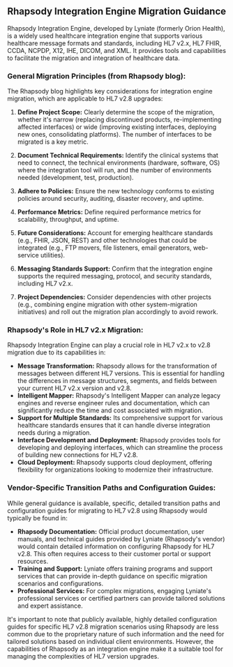 
## Rhapsody Integration Engine Migration Guidance

Rhapsody Integration Engine, developed by Lyniate (formerly Orion Health), is a widely used healthcare integration engine that supports various healthcare message formats and standards, including HL7 v2.x, HL7 FHIR, CCDA, NCPDP, X12, IHE, DICOM, and XML. It provides tools and capabilities to facilitate the migration and integration of healthcare data.

### General Migration Principles (from Rhapsody blog):

The Rhapsody blog highlights key considerations for integration engine migration, which are applicable to HL7 v2.8 upgrades:

1.  **Define Project Scope:** Clearly determine the scope of the migration, whether it's narrow (replacing discontinued products, re-implementing affected interfaces) or wide (improving existing interfaces, deploying new ones, consolidating platforms). The number of interfaces to be migrated is a key metric.

2.  **Document Technical Requirements:** Identify the clinical systems that need to connect, the technical environments (hardware, software, OS) where the integration tool will run, and the number of environments needed (development, test, production).

3.  **Adhere to Policies:** Ensure the new technology conforms to existing policies around security, auditing, disaster recovery, and uptime.

4.  **Performance Metrics:** Define required performance metrics for scalability, throughput, and uptime.

5.  **Future Considerations:** Account for emerging healthcare standards (e.g., FHIR, JSON, REST) and other technologies that could be integrated (e.g., FTP movers, file listeners, email generators, web-service utilities).

6.  **Messaging Standards Support:** Confirm that the integration engine supports the required messaging, protocol, and security standards, including HL7 v2.x.

7.  **Project Dependencies:** Consider dependencies with other projects (e.g., combining engine migration with other system-migration initiatives) and roll out the migration plan accordingly to avoid rework.

### Rhapsody's Role in HL7 v2.x Migration:

Rhapsody Integration Engine can play a crucial role in HL7 v2.x to v2.8 migration due to its capabilities in:

*   **Message Transformation:** Rhapsody allows for the transformation of messages between different HL7 versions. This is essential for handling the differences in message structures, segments, and fields between your current HL7 v2.x version and v2.8.
*   **Intelligent Mapper:** Rhapsody's Intelligent Mapper can analyze legacy engines and reverse engineer rules and documentation, which can significantly reduce the time and cost associated with migration.
*   **Support for Multiple Standards:** Its comprehensive support for various healthcare standards ensures that it can handle diverse integration needs during a migration.
*   **Interface Development and Deployment:** Rhapsody provides tools for developing and deploying interfaces, which can streamline the process of building new connections for HL7 v2.8.
*   **Cloud Deployment:** Rhapsody supports cloud deployment, offering flexibility for organizations looking to modernize their infrastructure.

### Vendor-Specific Transition Paths and Configuration Guides:

While general guidance is available, specific, detailed transition paths and configuration guides for migrating to HL7 v2.8 using Rhapsody would typically be found in:

*   **Rhapsody Documentation:** Official product documentation, user manuals, and technical guides provided by Lyniate (Rhapsody's vendor) would contain detailed information on configuring Rhapsody for HL7 v2.8. This often requires access to their customer portal or support resources.
*   **Training and Support:** Lyniate offers training programs and support services that can provide in-depth guidance on specific migration scenarios and configurations.
*   **Professional Services:** For complex migrations, engaging Lyniate's professional services or certified partners can provide tailored solutions and expert assistance.

It's important to note that publicly available, highly detailed configuration guides for specific HL7 v2.8 migration scenarios using Rhapsody are less common due to the proprietary nature of such information and the need for tailored solutions based on individual client environments. However, the capabilities of Rhapsody as an integration engine make it a suitable tool for managing the complexities of HL7 version upgrades.


